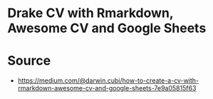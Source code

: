 
# Drake CV with Rmarkdown, Awesome CV and Google Sheets

# Source
- https://medium.com/@darwin.cubi/how-to-create-a-cv-with-rmarkdown-awesome-cv-and-google-sheets-7e9a05815f63